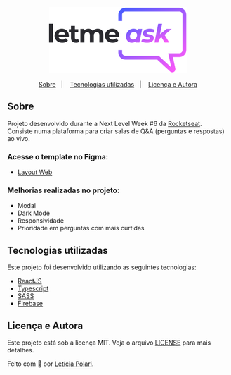 
<p align="center">
  <img 
       src="https://raw.githubusercontent.com/Polaris851/LetMeAsk/327d2605afc1b248cf15f69a1296909fba79a06a/src/assets/images/logo.svg" 
       alt="Let Me Ask" />
</p>

<p align="center">
  <a href="#sobre">Sobre</a>&nbsp;&nbsp;&nbsp;|&nbsp;&nbsp;&nbsp;
  <a href="#tecnologias-utilizadas">Tecnologias utilizadas</a>&nbsp;&nbsp;&nbsp;|&nbsp;&nbsp;&nbsp;
  <a href="#licença-e-autora">Licença e Autora</a>
</p>

## Sobre
Projeto desenvolvido durante a Next Level Week #6 da [Rocketseat](https://rocketseat.com.br/). Consiste numa plataforma para criar salas de Q&A (perguntas e respostas) ao vivo.


### Acesse o template no Figma:
- [Layout Web](https://www.figma.com/file/ITmt54Pz9ssMKU3pRMPHLS/Letmeask-(Copy)?node-id=0%3A1)

### Melhorias realizadas no projeto:
- Modal
- Dark Mode
- Responsividade
- Prioridade em perguntas com mais curtidas

## Tecnologias utilizadas

Este projeto foi desenvolvido utilizando as seguintes tecnologias:

- [ReactJS](https://reactjs.org/)
- [Typescript](https://typescriptlang.org)
- [SASS](https://sass-lang.com/)
- [Firebase](https://firebase.google.com/?hl=pt)

## Licença e Autora

Este projeto está sob a licença MIT. Veja o arquivo [LICENSE](https://github.com/Polaris851/LetMeAsk/blob/main/LICENSE) para mais detalhes.

Feito com :purple_heart: por [Letícia Polari](https://github.com/Polaris851).

